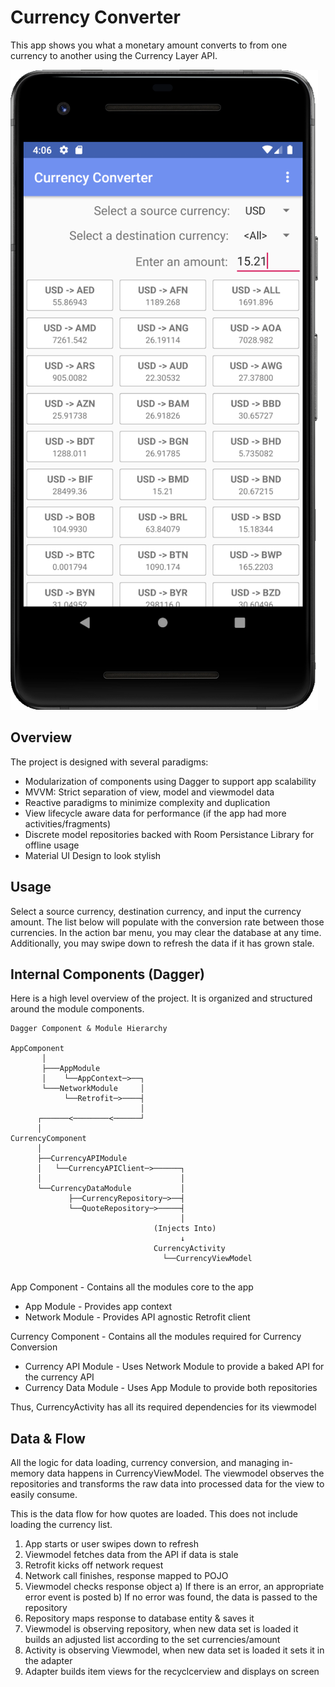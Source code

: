 # Currency Converter #

This app shows you what a monetary amount converts to from one currency to another using the Currency Layer API.

<img src="screenshots/screenshot_1.png"/>

## Overview ##

The project is designed with several paradigms:
* Modularization of components using Dagger to support app scalability
* MVVM: Strict separation of view, model and viewmodel data
* Reactive paradigms to minimize complexity and duplication
* View lifecycle aware data for performance (if the app had more activities/fragments)
* Discrete model repositories backed with Room Persistance Library for offline usage
* Material UI Design to look stylish

## Usage ##

Select a source currency, destination currency, and input the currency amount. The list below will populate with the conversion rate between those currencies. In the action bar menu, you may clear the database at any time. Additionally, you may swipe down to refresh the data if it has grown stale.

## Internal Components (Dagger) ##

Here is a high level overview of the project. It is organized and structured around the module components.

```
Dagger Component & Module Hierarchy
    
AppComponent
       │
       ├───AppModule
       │    └──AppContext─>──┐
       └───NetworkModule     │
            └──Retrofit─>────┤
                             │
      ┌──────<────────<──────┘
      │    
CurrencyComponent
      │
      ├──CurrencyAPIModule
      │   └──CurrencyAPIClient─>──────┐
      │                               │
      └──CurrencyDataModule           │
             ├──CurrencyRepository─>──┤
             └──QuoteRepository─>─────┤
                                      │
                                (Injects Into)
                                      ↓
                                CurrencyActivity
                                  └──CurrencyViewModel
                                       
```

App Component - Contains all the modules core to the app
* App Module - Provides app context
* Network Module - Provides API agnostic Retrofit client  

Currency Component - Contains all the modules required for Currency Conversion
* Currency API Module - Uses Network Module to provide a baked API for the currency API
* Currency Data Module - Uses App Module to provide both repositories

Thus, CurrencyActivity has all its required dependencies for its viewmodel 

## Data & Flow ##

All the logic for data loading, currency conversion, and managing in-memory data happens in CurrencyViewModel. The viewmodel observes the repositories and transforms the raw data into processed data for the view to easily consume. 

This is the data flow for how quotes are loaded. This does not include loading the currency list.
1) App starts or user swipes down to refresh
2) Viewmodel fetches data from the API if data is stale
3) Retrofit kicks off network request
4) Network call finishes, response mapped to POJO
5) Viewmodel checks response object
  a) If there is an error, an appropriate error event is posted
  b) If no error was found, the data is passed to the repository
6) Repository maps response to database entity & saves it
7) Viewmodel is observing repository, when new data set is loaded it builds an adjusted list according to the set currencies/amount
8) Activity is observing Viewmodel, when new data set is loaded it sets it in the adapter
9) Adapter builds item views for the recyclcerview and displays on screen

